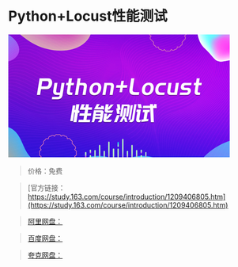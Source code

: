 # Python+Locust性能测试

![img](../../../assets/study163/free/9348a4b0b5094e3fb8cf181aa18220e7.jpg)

> 价格：免费

> [官方链接：https://study.163.com/course/introduction/1209406805.htm](https://study.163.com/course/introduction/1209406805.htm)

> [阿里网盘：]()

> [百度网盘：]()

> [夸克网盘：]()
